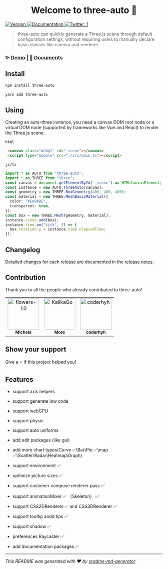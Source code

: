 <h1 align="center">Welcome to three-auto 👋</h1>
<p>
  <a href="https://www.npmjs.com/package/three-auto" target="_blank">
    <img alt="Version" src="https://img.shields.io/npm/v/three-auto.svg">
  </a>
  <a href="1" target="_blank">
    <img alt="Documentation" src="https://img.shields.io/badge/documentation-yes-brightgreen.svg" />
  </a>
  <a href="https://twitter.com/1" target="_blank">
    <img alt="Twitter: 1" src="https://img.shields.io/twitter/follow/1.svg?style=social" />
  </a>
</p>

> three-auto can quickly generate a Three.js scene through default configuration settings, without requiring users to manually declare basic classes like camera and renderer.

### ✨ <a href="https://three-auto.vercel.app/" target="_blank">Demo</a> | 📖 <a href="https://three-auto-documents.vercel.app/" target="_blank">Documents</a>

## Install

```sh
npm install three-auto
```

```sh
yarn add three-auto
```
## Using
Creating an auto-three instance, you need a canvas DOM root node or a virtual DOM node (supported by frameworks like Vue and React) to render the Three.js scene.

`html`
```html
 <canvas class="webgl" id="_scene"></canvas>
 <script type="module" src="./src/main.ts"></script>
```

`js/ts`
```ts
import * as AUTO from "three-auto";
import * as THREE from "three";
const canvas = document.getElementById('_scene') as HTMLCanvasElement;
const instance = new AUTO.ThreeAuto(canvas);
const geometry = new THREE.BoxGeometry(400, 400, 400);
const material = new THREE.MeshBasicMaterial({
  color: "#E89ABE",
  transparent: true,
});
const box = new THREE.Mesh(geometry, material);
instance.scene.add(box);
instance.time.on("tick", () => {
  box.rotation.y = instance.time.elapsedTime;
});
```

## Changelog
Detailed changes for each release are documented in the [release notes](https://github.com/flowers-10/three-auto/releases).

## Contribution
Thank you to all the people who already contributed to three-auto!
<!-- readme: contributors -start -->
<table>
	<tbody>
		<tr>
            <td align="center">
                <a href="https://github.com/flowers-10">
                    <img src="https://avatars.githubusercontent.com/u/94791181?v=4" width="100;" alt="flowers-10"/>
                    <br />
                    <sub><b>Michela</b></sub>
                </a>
            </td>
            <td align="center">
                <a href="https://github.com/KallkaGo">
                    <img src="https://avatars.githubusercontent.com/u/82202033?v=4" width="100;" alt="KallkaGo"/>
                    <br />
                    <sub><b>More</b></sub>
                </a>
            </td>
            <td align="center">
                <a href="https://github.com/coderhyh">
                    <img src="https://avatars.githubusercontent.com/u/84608497?v=4" width="100;" alt="coderhyh"/>
                    <br />
                    <sub><b>coderhyh</b></sub>
                </a>
            </td>
		</tr>
	<tbody>
</table>
<!-- readme: contributors -end -->

## Show your support

Give a ⭐️ if this project helped you!

## Features
- support axis helpers 
- support generate low code
- support webGPU
- support physic
- support auto uniforms
- add edit packages (like gui)
- add more chart types(Curve ✅\Bar\Pie  ✅\map  ✅\Scatter\Radar\Heatmap\Graph)

- support environment ✅
- optimize picture sizes ✅
- support customer compose renderer pass ✅
- support animationMixer ✅ （Skeleton） ✅
- support CSS2DRenderer ✅ and CSS3DRenderer ✅
- support tooltip andd tips ✅ 
- support shadow ✅ 
- preferences Raycaster  ✅
- add documentation packages  ✅

***
_This README was generated with ❤️ by [readme-md-generator](https://github.com/kefranabg/readme-md-generator)_
